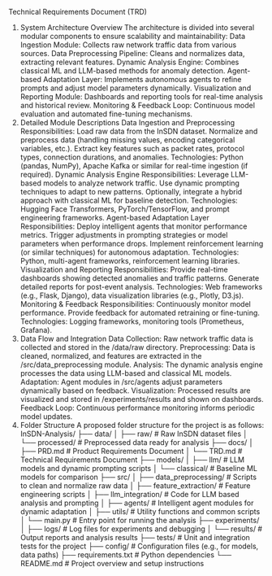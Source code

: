 Technical Requirements Document (TRD)
1. System Architecture Overview
The architecture is divided into several modular components to ensure scalability and maintainability:
Data Ingestion Module:
 Collects raw network traffic data from various sources.
Data Preprocessing Pipeline:
 Cleans and normalizes data, extracting relevant features.
Dynamic Analysis Engine:
 Combines classical ML and LLM-based methods for anomaly detection.
Agent-based Adaptation Layer:
 Implements autonomous agents to refine prompts and adjust model parameters dynamically.
Visualization and Reporting Module:
 Dashboards and reporting tools for real-time analysis and historical review.
Monitoring & Feedback Loop:
 Continuous model evaluation and automated fine-tuning mechanisms.
2. Detailed Module Descriptions
Data Ingestion and Preprocessing
Responsibilities:
Load raw data from the InSDN dataset.
Normalize and preprocess data (handling missing values, encoding categorical variables, etc.).
Extract key features such as packet rates, protocol types, connection durations, and anomalies.
Technologies:
 Python (pandas, NumPy), Apache Kafka or similar for real-time ingestion (if required).
Dynamic Analysis Engine
Responsibilities:
Leverage LLM-based models to analyze network traffic.
Use dynamic prompting techniques to adapt to new patterns.
Optionally, integrate a hybrid approach with classical ML for baseline detection.
Technologies:
 Hugging Face Transformers, PyTorch/TensorFlow, and prompt engineering frameworks.
Agent-based Adaptation Layer
Responsibilities:
Deploy intelligent agents that monitor performance metrics.
Trigger adjustments in prompting strategies or model parameters when performance drops.
Implement reinforcement learning (or similar techniques) for autonomous adaptation.
Technologies:
 Python, multi-agent frameworks, reinforcement learning libraries.
Visualization and Reporting
Responsibilities:
Provide real-time dashboards showing detected anomalies and traffic patterns.
Generate detailed reports for post-event analysis.
Technologies:
 Web frameworks (e.g., Flask, Django), data visualization libraries (e.g., Plotly, D3.js).
Monitoring & Feedback
Responsibilities:
Continuously monitor model performance.
Provide feedback for automated retraining or fine-tuning.
Technologies:
 Logging frameworks, monitoring tools (Prometheus, Grafana).
3. Data Flow and Integration
Data Collection:
 Raw network traffic data is collected and stored in the /data/raw directory.
Preprocessing:
 Data is cleaned, normalized, and features are extracted in the /src/data_preprocessing module.
Analysis:
 The dynamic analysis engine processes the data using LLM-based and classical ML models.
Adaptation:
 Agent modules in /src/agents adjust parameters dynamically based on feedback.
Visualization:
 Processed results are visualized and stored in /experiments/results and shown on dashboards.
Feedback Loop:
 Continuous performance monitoring informs periodic model updates.
4. Folder Structure
A proposed folder structure for the project is as follows:
InSDN-Analysis/
├── data/
│   ├── raw/                 # Raw InSDN dataset files
│   └── processed/           # Preprocessed data ready for analysis
├── docs/
│   ├── PRD.md               # Product Requirements Document
│   └── TRD.md               # Technical Requirements Document
├── models/
│   ├── llm/                 # LLM models and dynamic prompting scripts
│   └── classical/           # Baseline ML models for comparison
├── src/
│   ├── data_preprocessing/  # Scripts to clean and normalize raw data
│   ├── feature_extraction/  # Feature engineering scripts
│   ├── llm_integration/     # Code for LLM based analysis and prompting
│   ├── agents/              # Intelligent agent modules for dynamic adaptation
│   ├── utils/               # Utility functions and common scripts
│   └── main.py              # Entry point for running the analysis
├── experiments/
│   ├── logs/                # Log files for experiments and debugging
│   └── results/             # Output reports and analysis results
├── tests/                   # Unit and integration tests for the project
├── config/                  # Configuration files (e.g., for models, data paths)
├── requirements.txt         # Python dependencies
└── README.md                # Project overview and setup instructions
